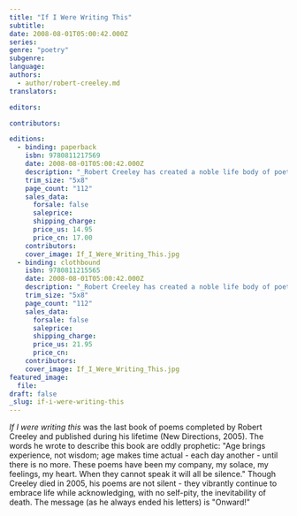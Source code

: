 ```yaml
---
title: "If I Were Writing This"
subtitle:
date: 2008-08-01T05:00:42.000Z
series:
genre: "poetry"
subgenre:
language:
authors:
  - author/robert-creeley.md
translators:

editors:

contributors:

editions:
  - binding: paperback
    isbn: 9780811217569
    date: 2008-08-01T05:00:42.000Z
    description: "_Robert Creeley has created a noble life body of poetry that extends the work of predecessors Pound, Williams, Zukofsky, and Olson and that provides like them a method for his successors in exploring our new American poetic consciousness._ --Allen Ginsberg "
    trim_size: "5x8"
    page_count: "112"
    sales_data:
      forsale: false
      saleprice:
      shipping_charge:
      price_us: 14.95
      price_cn: 17.00
    contributors:
    cover_image: If_I_Were_Writing_This.jpg
  - binding: clothbound
    isbn: 9780811215565
    date: 2008-08-01T05:00:42.000Z
    description: "_Robert Creeley has created a noble life body of poetry that extends the work of predecessors Pound, Williams, Zukofsky, and Olson and that provides like them a method for his successors in exploring our new American poetic consciousness._ --Allen Ginsberg "
    trim_size: "5x8"
    page_count: "112"
    sales_data:
      forsale: false
      saleprice:
      shipping_charge:
      price_us: 21.95
      price_cn:
    contributors:
    cover_image: If_I_Were_Writing_This.jpg
featured_image:
  file:
draft: false
_slug: if-i-were-writing-this
---
```


_If I were writing this_ was the last book of poems completed by Robert Creeley and published during his lifetime (New Directions, 2005). The words he wrote to describe this book are oddly prophetic: "Age brings experience, not wisdom; age makes time actual - each day another - until there is no more. These poems have been my company, my solace, my feelings, my heart. When they cannot speak it will all be silence." Though Creeley died in 2005, his poems are not silent - they vibrantly continue to embrace life while acknowledging, with no self-pity, the inevitability of death. The message (as he always ended his letters) is "Onward!"


